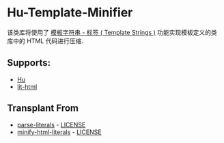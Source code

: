 # Hu-Template-Minifier
该类库将使用了 [模板字符串 - 标签 ( Template Strings )](https://developer.mozilla.org/en-US/docs/Web/JavaScript/Reference/Template_literals#Tagged_templates) 功能实现模板定义的类库中的 HTML 代码进行压缩.


## Supports:
- [Hu](https://github.com/MoomFE/Hu)
- [lit-html](https://github.com/Polymer/lit-html)


## Transplant From
  - [parse-literals](https://github.com/asyncLiz/parse-literals) - [LICENSE](https://github.com/asyncLiz/parse-literals/blob/master/LICENSE.md)
  - [minify-html-literals](https://github.com/asyncLiz/minify-html-literals) - [LICENSE](https://github.com/asyncLiz/minify-html-literals/blob/master/README.md)